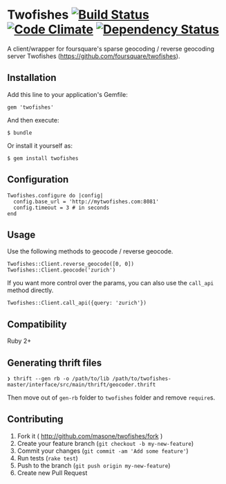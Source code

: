 Twofishes [![Build Status](https://travis-ci.org/masone/twofishes-ruby.svg?branch=master)](https://travis-ci.org/masone/twofishes-ruby) [![Code Climate](https://codeclimate.com/repos/539493ee69568044cb013dde/badges/385f7d64548a83e99792/gpa.png)](https://codeclimate.com/repos/539493ee69568044cb013dde/feed) [![Dependency Status](https://gemnasium.com/masone/twofishes-ruby.svg)](https://gemnasium.com/masone/twofishes-ruby)
========

A client/wrapper for foursquare's sparse geocoding / reverse geocoding server Twofishes (https://github.com/foursquare/twofishes).

## Installation

Add this line to your application's Gemfile:

    gem 'twofishes'

And then execute:

    $ bundle

Or install it yourself as:

    $ gem install twofishes

## Configuration

    Twofishes.configure do |config|
      config.base_url = 'http://mytwofishes.com:8081'
      config.timeout = 3 # in seconds
    end

## Usage

Use the following methods to geocode / reverse geocode.

    Twofishes::Client.reverse_geocode([0, 0])
    Twofishes::Client.geocode('zurich')

If you want more control over the params, you can also use the ```call_api``` method directly.

    Twofishes::Client.call_api({query: 'zurich'})

## Compatibility

Ruby 2+

## Generating thrift files

```
❯ thrift --gen rb -o /path/to/lib /path/to/twofishes-master/interface/src/main/thrift/geocoder.thrift
```
Then move out of `gen-rb` folder to `twofishes` folder and remove `require`s.

## Contributing

1. Fork it ( http://github.com/masone/twofishes/fork )
2. Create your feature branch (`git checkout -b my-new-feature`)
3. Commit your changes (`git commit -am 'Add some feature'`)
4. Run tests (`rake test`)
5. Push to the branch (`git push origin my-new-feature`)
6. Create new Pull Request
